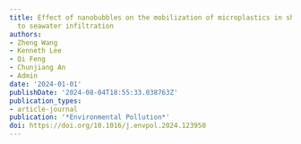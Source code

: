 ```yaml
---
title: Effect of nanobubbles on the mobilization of microplastics in shorelines subject
  to seawater infiltration
authors:
- Zheng Wang
- Kenneth Lee
- Qi Feng
- Chunjiang An
- Admin
date: '2024-01-01'
publishDate: '2024-08-04T18:55:33.038763Z'
publication_types:
- article-journal
publication: '*Environmental Pollution*'
doi: https://doi.org/10.1016/j.envpol.2024.123950
---
```

